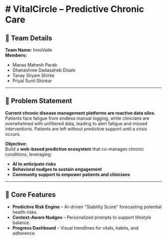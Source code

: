 # # VitalCircle – Predictive Chronic Care

## 👥 Team Details
**Team Name:** InnoVade  
**Members:**  
- Manas Mahesh Parab  
- Dhanashree Dadasaheb Disale  
- Tanay Shyam Shirke  
- Priyal Sunil Shinkar  

---

## 📝 Problem Statement
**Current chronic disease management platforms are reactive data silos.**  
Patients face fatigue from endless manual logging, while clinicians are overwhelmed with unfiltered data, leading to alert fatigue and missed interventions. Patients are left without predictive support until a crisis occurs.  

**Objective:**  
Build a **web-based predictive ecosystem** that co-manages chronic conditions, leveraging:  
- **AI to anticipate risks**  
- **Behavioral nudges to sustain engagement**  
- **Community support to empower patients and clinicians**  

---

## 🚀 Core Features
- **Predictive Risk Engine** – AI-driven "Stability Score" forecasting potential health risks.  
- **Context-Aware Nudges** – Personalized prompts to support lifestyle balance.  
- **Progress Dashboard** – Visual trendlines for vitals, habits, and adherence.  
